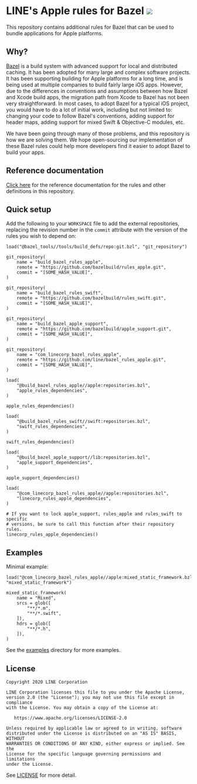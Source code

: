 # LINE's Apple rules for Bazel ![](https://github.com/line/bazel_rules_apple/workflows/build/badge.svg)

This repository contains additional rules for Bazel that can be used to bundle
applications for Apple platforms.

## Why?

[Bazel](http://bazel.build) is a build system with advanced support for local
and distributed caching. It has been adopted for many large and
complex software projects. It has been supporting building for Apple platforms
for a long time, and is being used at multiple companies to build fairly large
iOS apps.  However, due to the differences in conventions and assumptions
between how Bazel and Xcode build apps, the migration path from Xcode to Bazel
has not been very straightforward.  In most cases, to adopt Bazel for a typical
iOS project, you would have to do a lot of initial work, including but not
limited to: changing your code to follow Bazel's conventions, adding support
for header maps, adding support for mixed Swift & Objective-C modules, etc.

We have been going through many of those problems, and this repository is how
we are solving them.  We hope open-sourcing our implementation of these Bazel
rules could help more developers find it easier to adopt Bazel to build your
apps.

## Reference documentation

[Click here](docs) for the reference documentation for the rules and other
definitions in this repository.

## Quick setup

Add the following to your `WORKSPACE` file to add the external repositories,
replacing the revision number in the `commit` attribute with the version of the
rules you wish to depend on:

```starlark
load("@bazel_tools//tools/build_defs/repo:git.bzl", "git_repository")

git_repository(
    name = "build_bazel_rules_apple",
    remote = "https://github.com/bazelbuild/rules_apple.git",
    commit = "[SOME_HASH_VALUE]",
)

git_repository(
    name = "build_bazel_rules_swift",
    remote = "https://github.com/bazelbuild/rules_swift.git",
    commit = "[SOME_HASH_VALUE]",
)

git_repository(
    name = "build_bazel_apple_support",
    remote = "https://github.com/bazelbuild/apple_support.git",
    commit = "[SOME_HASH_VALUE]",
)

git_repository(
    name = "com_linecorp_bazel_rules_apple",
    remote = "https://github.com/line/bazel_rules_apple.git",
    commit = "[SOME_HASH_VALUE]",
)

load(
    "@build_bazel_rules_apple//apple:repositories.bzl",
    "apple_rules_dependencies",
)

apple_rules_dependencies()

load(
    "@build_bazel_rules_swift//swift:repositories.bzl",
    "swift_rules_dependencies",
)

swift_rules_dependencies()

load(
    "@build_bazel_apple_support//lib:repositories.bzl",
    "apple_support_dependencies",
)

apple_support_dependencies()

load(
    "@com_linecorp_bazel_rules_apple//apple:repositories.bzl",
    "linecorp_rules_apple_dependencies",
)

# If you want to lock apple_support, rules_apple and rules_swift to specific
# versions, be sure to call this function after their repository rules.
linecorp_rules_apple_dependencies()
```

## Examples

Minimal example:

```starlark
load("@com_linecorp_bazel_rules_apple//apple:mixed_static_framework.bzl", "mixed_static_framework")

mixed_static_framework(
    name = "Mixed",
    srcs = glob([
        "**/*.m",
        "**/*.swift",
    ]),
    hdrs = glob([
        "**/*.h",
    ]),
)
```

See the [examples](examples) directory for more examples.

## License

```
Copyright 2020 LINE Corporation

LINE Corporation licenses this file to you under the Apache License,
version 2.0 (the "License"); you may not use this file except in compliance
with the License. You may obtain a copy of the License at:

   https://www.apache.org/licenses/LICENSE-2.0

Unless required by applicable law or agreed to in writing, software
distributed under the License is distributed on an "AS IS" BASIS, WITHOUT
WARRANTIES OR CONDITIONS OF ANY KIND, either express or implied. See the
License for the specific language governing permissions and limitations
under the License.
```

See [LICENSE](LICENSE) for more detail. 
